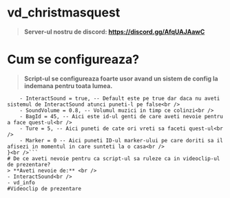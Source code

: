 # vd_christmasquest
> **Server-ul nostru de discord: https://discord.gg/AfqUAJAawC**
# Cum se configureaza?
> **Script-ul se configureaza foarte usor avand un sistem de config la indemana pentru toata lumea.**<br />
```local Config = {<br />
    - InteractSound = true, -- Default este pe true dar daca nu aveti sistemul de InteractSound atunci puneti-l pe false<br />
    - SoundVolume = 0.8, -- Volumul muzici in timp ce colinzi<br />
    - BagId = 45, -- Aici este id-ul genti de care aveti nevoie pentru a face quest-ul<br />
    - Ture = 5, -- Aici puneti de cate ori vreti sa faceti quest-ul<br />
    - Marker = 0 -- Aici puneti ID-ul marker-ului pe care doriti sa il afisezi in momentul in care sunteti la o casa<br />
}<br />```
# De ce aveti nevoie pentru ca script-ul sa ruleze ca in videoclip-ul de prezentare?
> **Aveti nevoie de:** <br />
- InteractSound<br />
- vd_info
#Videoclip de prezentare
